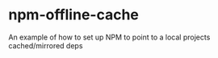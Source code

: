 # npm-offline-cache
An example of how to set up NPM to point to a local projects cached/mirrored deps

